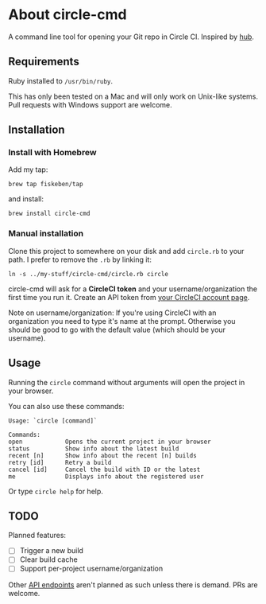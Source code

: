 # About circle-cmd

A command line tool for opening your Git repo in Circle CI.
Inspired by [hub](https://github.com/github/hub).

## Requirements

Ruby installed to `/usr/bin/ruby`.

This has only been tested on a Mac and will only work on Unix-like systems.
Pull requests with Windows support are welcome.

## Installation

### Install with Homebrew

Add my tap:

`brew tap fiskeben/tap`

and install:

`brew install circle-cmd`

### Manual installation

Clone this project to somewhere on your disk and add `circle.rb` to your path.
I prefer to remove the `.rb` by linking it:

```
ln -s ../my-stuff/circle-cmd/circle.rb circle
```

circle-cmd will ask for a **CircleCI token** and your username/organization
the first time you run it.
Create an API token from [your CircleCI account page](https://circleci.com/account/api).

Note on username/organization: If you're using CircleCI with an organization
you need to type it's name at the prompt. Otherwise you should be good to go
with the default value (which should be your username).


## Usage

Running the `circle` command without arguments will open the project in your browser.

You can also use these commands:

```
Usage: `circle [command]`

Commands:
open            Opens the current project in your browser
status          Show info about the latest build
recent [n]      Show info about the recent [n] builds
retry [id]      Retry a build
cancel [id]     Cancel the build with ID or the latest
me              Displays info about the registered user
```

Or type `circle help` for help.

## TODO

Planned features:

- [ ] Trigger a new build
- [ ] Clear build cache
- [ ] Support per-project username/organization

Other [API endpoints](https://circleci.com/docs/api/) aren't planned as such unless there is demand.
PRs are welcome.
